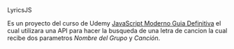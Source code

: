 LyricsJS

Es un proyecto del curso de Udemy [JavaScript Moderno Guia Definitiva](https://www.udemy.com/javascript-moderno-guia-definitiva-construye-10-proyectos/) el cual utilizara una API para hacer la busqueda de una letra de cancion la cual recibe dos parametros *Nombre del Grupo* y *Canción*.
